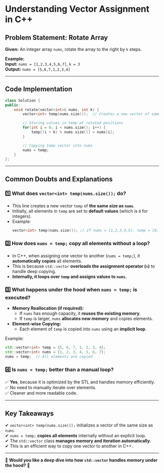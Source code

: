 # Understanding Vector Assignment in C++

## **Problem Statement: Rotate Array**
**Given:** An integer array `nums`, rotate the array to the right by `k` steps.

**Example:**  
**Input:** `nums = [1,2,3,4,5,6,7]`, `k = 3`  
**Output:** `nums = [5,6,7,1,2,3,4]`

---

## **Code Implementation**
```cpp
class Solution {
public:
    void rotate(vector<int>& nums, int k) {
        vector<int> temp(nums.size());  // Creates a new vector of same size as nums

        // Storing values in temp at rotated positions
        for(int i = 0; i < nums.size(); i++) {
            temp[(i + k) % nums.size()] = nums[i];
        }

        // Copying temp vector into nums
        nums = temp;
    }
};
```

---

## **Common Doubts and Explanations**

### **1️⃣ What does `vector<int> temp(nums.size());` do?**
- This line creates a new vector `temp` of **the same size as `nums`**.
- Initially, all elements in `temp` are set to **default values** (which is `0` for integers).
- Example:
  ```cpp
  vector<int> temp(nums.size()); // If nums = [1,2,3,4,5], temp = [0, 0, 0, 0, 0]
  ```

### **2️⃣ How does `nums = temp;` copy all elements without a loop?**
- In C++, when assigning one vector to another (`nums = temp;`), it **automatically copies** all elements.
- This is because `std::vector` **overloads the assignment operator (`=`)** to handle deep copying.
- **Internally, it loops over `temp` and assigns values to `nums`.**

### **3️⃣ What happens under the hood when `nums = temp;` is executed?**
- **Memory Reallocation (if required):**
  - If `nums` has enough capacity, it **reuses the existing memory**.
  - If `temp` is larger, `nums` **allocates new memory** and copies elements.
- **Element-wise Copying:**
  - Each element of `temp` is copied into `nums` using an **implicit loop**.

Example:
```cpp
std::vector<int> temp = {5, 6, 7, 1, 2, 3, 4};
std::vector<int> nums = {1, 2, 3, 4, 5, 6, 7};
nums = temp;  // All elements are copied
```

### **4️⃣ Is `nums = temp;` better than a manual loop?**
✅ **Yes**, because it is optimized by the STL and handles memory efficiently.  
✅ No need to manually iterate over elements.  
✅ Cleaner and more readable code.

---

## **Key Takeaways**
✔ `vector<int> temp(nums.size());` initializes a vector of the same size as `nums`.  
✔ `nums = temp;` **copies all elements** internally without an explicit loop.  
✔ The `std::vector` class **manages memory and iteration automatically**.  
✔ This is an efficient way to copy one vector to another in C++.

---

🔹 **Would you like a deep dive into how `std::vector` handles memory under the hood?** 🚀